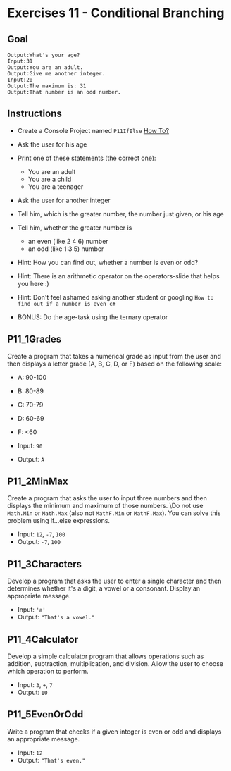 # Exercises 11 - Conditional Branching

## Goal
```
Output:What's your age?
Input:31
Output:You are an adult.
Output:Give me another integer.
Input:20
Output:The maximum is: 31
Output:That number is an odd number.
```

## Instructions
- Create a Console Project named `P11IfElse` [How To?](https://gist\.github\.com/marczaku/a8b3c38c37e8876a46194a73ed24b1f2)
- Ask the user for his age
- Print one of these statements (the correct one): 
  - You are an adult
  - You are a child 
  - You are a teenager

- Ask the user for another integer
- Tell him, which is the greater number, the number just given, or his age
- Tell him, whether the greater number is 
  - an even (like 2 4 6) number
  - an odd (like 1 3 5) number
- Hint: How you can find out, whether a number is even or odd?
- Hint: There is an arithmetic operator on the operators-slide that helps you here :)
- Hint: Don't feel ashamed asking another student or googling `How to find out if a number is even c#`
- BONUS: Do the age-task using the ternary operator

## P11_1Grades

Create a program that takes a numerical grade as input from the user and then displays a letter grade (A, B, C, D, or F) based on the following scale:

- A: 90-100
- B: 80-89
- C: 70-79
- D: 60-69
- F: <60

- Input: `90`
- Output: `A`

## P11_2MinMax

Create a program that asks the user to input three numbers and then displays the minimum and maximum of those numbers.
\Do not use `Math.Min` or `Math.Max` (also not `MathF.Min` or `MathF.Max`). You can solve this problem using if...else expressions.

- Input: `12`, `-7`, `100`
- Output: `-7`, `100`

## P11_3Characters

Develop a program that asks the user to enter a single character and then determines whether it's a digit, a vowel or a consonant. Display an appropriate message.

- Input: `'a'`
- Output: `"That's a vowel."`

## P11_4Calculator

Develop a simple calculator program that allows operations such as addition, subtraction, multiplication, and division. Allow the user to choose which operation to perform.

- Input: `3`, `+`, `7`
- Output: `10`

## P11_5EvenOrOdd

Write a program that checks if a given integer is even or odd and displays an appropriate message.

- Input: `12`
- Output: `"That's even."`
